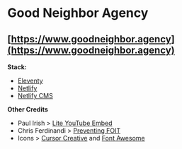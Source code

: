 # Good Neighbor Agency

## [https://www.goodneighbor.agency](https://www.goodneighbor.agency)

**Stack:**
- [Eleventy](https://www.11ty.dev/)
- [Netlify](https://www.netlify.com/)
- [Netlify CMS](https://www.netlifycms.org/)

**Other Credits**
- Paul Irish > [Lite YouTube Embed](https://github.com/paulirish/lite-youtube-embed)
- Chris Ferdinandi > [Preventing FOIT](https://gomakethings.com/preventing-foit-with-web-fonts-using-the-vanilla-js-fonts.load-method/)
- Icons > [Cursor Creative](https://www.flaticon.com/authors/cursor-creative) and [Font Awesome](https://fontawesome.com/license)
